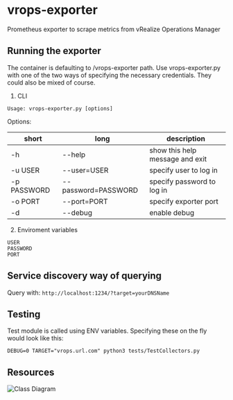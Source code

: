 # vrops-exporter
Prometheus exporter to scrape metrics from vRealize Operations Manager

## Running the exporter

The container is defaulting to /vrops-exporter path. Use vrops-exporter.py with one of the two ways of specifying the necessary credentials. They could also be mixed of course.

1. CLI

```
Usage: vrops-exporter.py [options]
```
Options:

short | long | description
--- | --- | ---
  -h | --help |           show this help message and exit
  -u USER | --user=USER | specify user to log in
  -p PASSWORD | --password=PASSWORD | specify password to log in
  -o PORT | --port=PORT | specify exporter port
  -d | --debug    |       enable debug


2. Enviroment variables

```
USER
PASSWORD
PORT
```  

## Service discovery way of querying
Query with: ``http://localhost:1234/?target=yourDNSName``


## Testing
Test module is called using ENV variables. Specifying these on the fly would look like this:

```
DEBUG=0 TARGET="vrops.url.com" python3 tests/TestCollectors.py
```

## Resources
![Class Diagram](http://www.plantuml.com/plantuml/proxy?src=https://raw.githubusercontent.com/christopherhans/uml/master/vrops-exporter.puml)
